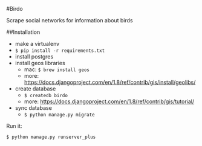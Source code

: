#Birdo

Scrape social networks for information about birds

##Installation

* make a virtualenv
* `$ pip install -r requirements.txt`
* install postgres
* install geos libraries
    * mac: `$ brew install geos`
    * more: https://docs.djangoproject.com/en/1.8/ref/contrib/gis/install/geolibs/
* create database
    * `$ createdb birdo`
    * more: https://docs.djangoproject.com/en/1.8/ref/contrib/gis/tutorial/
* sync database
    * `$ python manage.py migrate`

Run it:

`$ python manage.py runserver_plus`
